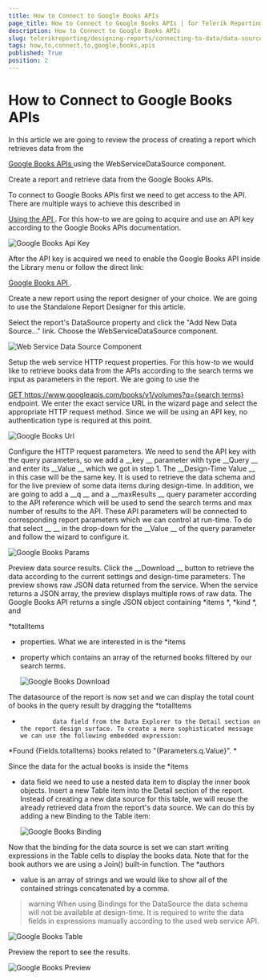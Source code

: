 ```yaml
---
title: How to Connect to Google Books APIs
page_title: How to Connect to Google Books APIs | for Telerik Reporting Documentation
description: How to Connect to Google Books APIs
slug: telerikreporting/designing-reports/connecting-to-data/data-source-components/webservicedatasource-component/how-to-connect-to-google-books-apis
tags: how,to,connect,to,google,books,apis
published: True
position: 2
---
```


# How to Connect to Google Books APIs



In this article we are going to review the process of creating a report which retrieves data from the
        
[Google Books APIs
](https://developers.google.com/books/
)        using the WebServiceDataSource component.
      
Create a report and retrieve data from the Google Books APIs.


To connect to Google Books APIs first we need to get access to the API. There are multiple ways to achieve this described in
              
[Using the API
](https://developers.google.com/books/docs/v1/using
).
              For this how-to we are going to acquire and use an API key according to the Google Books APIs documentation.
            
  
  ![Google Books Api Key](images/DataSources/GoogleBooksApiKey.png)

After the API key is acquired we need to enable the Google Books API inside the Library menu or follow the direct link:
              
[Google Books API
](https://console.developers.google.com/apis/library/books.googleapis.com
).
            


Create a new report using the report designer of your choice. We are going to use the Standalone Report Designer for this article.


Select the report's DataSource property and click the "Add New Data Source..." link. Choose the WebServiceDataSource component.
            
  
  ![Web Service Data Source Component](images/DataSources/WebServiceDataSourceComponent.png)

Setup the web service HTTP request properties. For this how-to we would like to retrieve books data from the APIs according to
              the search terms we input as parameters in the report. We are going to use the
              
[GET https://www.googleapis.com/books/v1/volumes?q={search terms}
](https://developers.google.com/books/docs/v1/reference/volumes/list
) endpoint.
              We enter the exact service URL in the wizard page and select the appropriate HTTP request method.
              Since we will be using an API key, no authentication type is required at this point.
            
  
  ![Google Books Url](images/DataSources/GoogleBooksUrl.png)

Configure the HTTP request parameters. We need to send the API key with the query parameters, so we add a 
__key
__              parameter with type 
__Query
__ and enter its 
__Value
__ which we got in step 1. The 
__Design-Time Value
__ in this case
              will be the same key. It is used to retrieve the data schema and for the live preview of some data items during design-time.
              In addition, we are going to add a 
__q
__ and a 
__maxResults
__ query parameter according to the API reference which will be used to send the
              search terms and max number of results to the API. These API parameters will be connected to corresponding report parameters
              which we can control at run-time. To do that select 
__<New Report Parameter>
__ in the drop-down for the 
__Value
__ of the query
              parameter and follow the wizard to configure it.
            
  
  ![Google Books Params](images/DataSources/GoogleBooksParams.png)

Preview data source results. Click the 
__Download
__ button to retrieve the data according to the current settings and design-time parameters.
              The preview shows raw JSON data returned from the service. When the service returns a JSON array, the preview displays multiple rows of raw data.
              The Google Books API returns a single JSON object containing 
*items
*, 
*kind
*, and
              
*totalItems
* properties. What we are interested in is the 
*items
* property which contains an array of the returned books
              filtered by our search terms.
            
  
  ![Google Books Download](images/DataSources/GoogleBooksDownload.png)

The datasource of the report is now set and we can display the total count of books in the query result by dragging the 
*totalItems
*              data field from the Data Explorer to the Detail section on the report design surface. To create a more sophisticated message we can use the following embedded expression:
            


*Found {Fields.totalItems} books related to "{Parameters.q.Value}".
*

Since the data for the actual books is inside the 
*items
* data field we need to use a nested data item to display the inner book objects.
              Insert a new Table item into the Detail section of the report. Instead of creating a new data source for this table, we will reuse the already retrieved data from the
              report's data source. We can do this by adding a new Binding to the Table item:
            
  
  ![Google Books Binding](images/DataSources/GoogleBooksBinding.png)

Now that the binding for the data source is set we can start writing expressions in the Table cells to display the books data.
              Note that for the book authors we are using a Join() built-in function. The 
*authors
* value is an array of strings and we would like to show all of the
              contained strings concatenated by a comma.
            


>warning When using Bindings for the DataSource the data schema will not be available at design-time. It is required to write the data fields in expressions manually                according to the used web service API.              
  
  ![Google Books Table](images/DataSources/GoogleBooksTable.png)

Preview the report to see the results.
  
  ![Google Books Preview](images/DataSources/GoogleBooksPreview.png)
